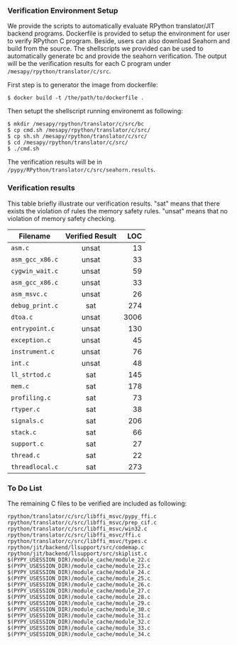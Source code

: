 ### Verification Environment Setup

We provide the scripts to automatically evaluate RPython translator/JIT backend programs.
Dockerfile is provided to setup the environment for user to verify RPython C
program. Beside, users can also download Seahorn and build from the source. The
shellscripts we provided can be used to automatically generate bc and provide
the seahorn verification. The output will be the verification results for each C
program under `/mesapy/rpython/translator/c/src`.

First step is to generator the image from dockerfile:

```
$ docker build -t /the/path/to/dockerfile .
```

Then setupt the shellscript running environemt as following:

```
$ mkdir /mesapy/rpython/translator/c/src/bc
$ cp cmd.sh /mesapy/rpython/translator/c/src/
$ cp sh.sh /mesapy/rpython/translator/c/src/
$ cd /mesapy/rpython/translator/c/src/
$ ./cmd.sh
```
The verification results will be in `/pypy/RPython/translator/c/src/seahorn.results`.

### Verification results

This table briefly illustrate our verification results. "sat" means that there exists
the violation of rules the memory safety rules. "unsat" means that no violation
of memory safety checking.

| Filename        | Verified Result     |   LOC |
| -------------   | :-----------------: | ----: |
| `asm.c`         | unsat               |    13 |
| `asm_gcc_x86.c` | unsat               |    33 |
| `cygwin_wait.c` | unsat               |    59 |
| `asm_gcc_x86.c` | unsat               |    33 |
| `asm_msvc.c`    | unsat               |    26 |
| `debug_print.c` | sat                 |   274 |
| `dtoa.c`        | unsat               |  3006 |
| `entrypoint.c`  | unsat               |   130 |
| `exception.c`   | unsat               |    45 |
| `instrument.c`  | unsat               |    76 |
| `int.c`         | unsat               |    48 |
| `ll_strtod.c`   | sat                 |   145 |
| `mem.c`         | sat                 |   178 |
| `profiling.c`   | sat                 |    73 |
| `rtyper.c`      | sat                 |    38 |
| `signals.c`     | sat                 |   206 |
| `stack.c`       | sat                 |    66 |
| `support.c`     | sat                 |    27 |
| `thread.c`      | sat                 |    22 |
| `threadlocal.c` | sat                 |   273 |

### To Do List

The remaining C files to be verified are included as following:

```
rpython/translator/c/src/libffi_msvc/pypy_ffi.c
rpython/translator/c/src/libffi_msvc/prep_cif.c
rpython/translator/c/src/libffi_msvc/win32.c
rpython/translator/c/src/libffi_msvc/ffi.c
rpython/translator/c/src/libffi_msvc/types.c
rpython/jit/backend/llsupport/src/codemap.c
rpython/jit/backend/llsupport/src/skiplist.c
$(PYPY_USESSION_DIR)/module_cache/module_22.c
$(PYPY_USESSION_DIR)/module_cache/module_23.c
$(PYPY_USESSION_DIR)/module_cache/module_24.c
$(PYPY_USESSION_DIR)/module_cache/module_25.c
$(PYPY_USESSION_DIR)/module_cache/module_26.c
$(PYPY_USESSION_DIR)/module_cache/module_27.c
$(PYPY_USESSION_DIR)/module_cache/module_28.c
$(PYPY_USESSION_DIR)/module_cache/module_29.c
$(PYPY_USESSION_DIR)/module_cache/module_30.c
$(PYPY_USESSION_DIR)/module_cache/module_31.c
$(PYPY_USESSION_DIR)/module_cache/module_32.c
$(PYPY_USESSION_DIR)/module_cache/module_33.c
$(PYPY_USESSION_DIR)/module_cache/module_34.c
```

